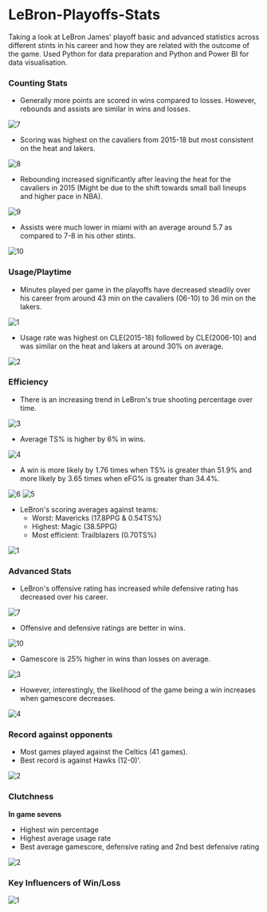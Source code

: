# LeBron-Playoffs-Stats
Taking a look at LeBron James' playoff basic and advanced statistics across different stints in his career and how they are related with the outcome of the game. Used Python for data preparation and Python and Power BI for data visualisation.


### Counting Stats

- Generally more points are scored in wins compared to losses. However, rebounds and assists are similar in wins and losses.

![7](https://user-images.githubusercontent.com/91514179/170218050-d6e21f33-4daf-4cc4-8129-28919029d8fe.PNG)

- Scoring was highest on the cavaliers from 2015-18 but most consistent on the heat and lakers.

![8](https://user-images.githubusercontent.com/91514179/170218914-b9b5476b-b0e7-43fb-9f8c-a240a66487c2.PNG)

- Rebounding increased significantly after leaving the heat for the cavaliers in 2015 (Might be due to the shift towards small ball lineups and higher pace in NBA).

![9](https://user-images.githubusercontent.com/91514179/170219265-ab6d84ff-2e22-4f0d-bc02-2e0f753b88f5.PNG)

- Assists were much lower in miami with an average around 5.7 as compared to 7-8 in his other stints.

![10](https://user-images.githubusercontent.com/91514179/170219576-0df2abf2-c24e-4073-b9ba-3661018c60bc.PNG)


### Usage/Playtime

- Minutes played per game in the playoffs have decreased steadily over his career from around 43 min on the cavaliers (06-10) to 36 min on the lakers.

![1](https://user-images.githubusercontent.com/91514179/170053350-267bdadd-094c-4a34-9851-65258c039b47.PNG)

- Usage rate was highest on CLE(2015-18) followed by CLE(2006-10) and was similar on the heat and lakers at around 30% on average.

![2](https://user-images.githubusercontent.com/91514179/170053989-a22967bb-654b-4e64-aeaf-5a37814ffda7.PNG)


### Efficiency

- There is an increasing trend in LeBron's true shooting percentage over time.

![3](https://user-images.githubusercontent.com/91514179/170054791-968d4594-0745-48dc-8ea9-5128b31fde74.PNG)

- Average TS% is higher by 6% in wins.

![4](https://user-images.githubusercontent.com/91514179/170055140-a73c850e-111a-4e23-a18f-6687cd9ed6b0.PNG)

- A win is more likely by 1.76 times when TS% is greater than 51.9% and more likely by 3.65 times when eFG% is greater than 34.4%.

![6](https://user-images.githubusercontent.com/91514179/170217124-9b333105-6b71-4605-b8af-1e53073b7596.PNG)
![5](https://user-images.githubusercontent.com/91514179/170217129-eeabe37d-b01f-41b8-989d-2fa2de91a436.PNG)

- LeBron's scoring averages against teams:
  - Worst: Mavericks (17.8PPG & 0.54TS%)
  - Highest: Magic (38.5PPG)
  - Most efficient: Trailblazers (0.70TS%)

![1](https://user-images.githubusercontent.com/91514179/170253020-5add3ceb-7e1d-46e9-b15e-a35f8c65afe5.PNG)


### Advanced Stats

- LeBron's offensive rating has increased while defensive rating has decreased over his career.

![7](https://user-images.githubusercontent.com/91514179/170061833-2ab04a8e-84ec-4ca9-b7bd-547ef73e462b.PNG)

- Offensive and defensive ratings are better in wins.

![10](https://user-images.githubusercontent.com/91514179/170062458-f74d8f28-8031-4b24-80df-50410e1fb9bb.PNG)

- Gamescore is 25% higher in wins than losses on average.

![3](https://user-images.githubusercontent.com/91514179/170213221-aee2e85b-cab2-4b98-a527-848b5d792696.PNG)

- However, interestingly, the likelihood of the game being a win increases when gamescore decreases.

![4](https://user-images.githubusercontent.com/91514179/170215588-15236437-fe0d-409b-8067-98f89ca190fd.PNG)


### Record against opponents

- Most games played against the Celtics (41 games).
- Best record is against Hawks (12-0)'.

![2](https://user-images.githubusercontent.com/91514179/170206078-358d3b45-3ff3-4552-8389-79fe77a0b2e4.PNG)


### Clutchness

**In game sevens**
- Highest win percentage
- Highest average usage rate
- Best average gamescore, defensive rating and 2nd best defensive rating

![2](https://user-images.githubusercontent.com/91514179/170253795-260adc6e-f50f-4e0c-8ec5-2a536e7eb415.PNG)


### Key Influencers of Win/Loss

![1](https://user-images.githubusercontent.com/91514179/170192095-e84d134a-127b-4d2a-926f-33287bc0bbd8.PNG)



